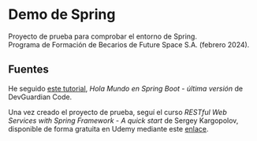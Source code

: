 # Demo de Spring

Proyecto de prueba para comprobar el entorno de Spring.  
Programa de Formación de Becarios de Future Space S.A. (febrero 2024).

## Fuentes

He seguido [este tutorial](https://www.youtube.com/watch?v=wxwPqIvudrY), *Hola Mundo en Spring Boot - última versión* de DevGuardian Code.

Una vez creado el proyecto de prueba, seguí el curso *RESTful Web Services with Spring Framework - A quick start* de Sergey Kargopolov, disponible de forma gratuita en Udemy mediante este [enlace](https://www.udemy.com/course/restful-web-services-with-spring-framework-a-quick-start/).
